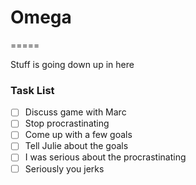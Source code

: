 # Omega
=====

Stuff is going down up in here

### Task List
- [ ] Discuss game with Marc
- [ ] Stop procrastinating
- [ ] Come up with a few goals
- [ ] Tell Julie about the goals
- [ ] I was serious about the procrastinating
- [ ] Seriously you jerks
